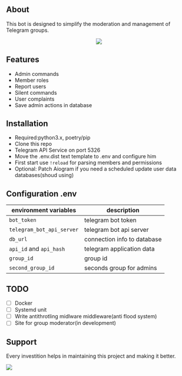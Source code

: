## About
This bot is designed to simplify the moderation and management of Telegram groups.

<p align="center">
    <img src="https://img.shields.io/badge/license-GPL-blue">
</p>

## Features

* Admin commands
* Member roles       
* Report users
* Silent commands
* User complaints
* Save admin actions in database

## Installation

- Required:python3.x, poetry/pip
- Clone this repo
- Telegram API Service on port 5326
- Move the .env.dist text template to .env and configure him
- First start use `!reload` for parsing members and permissions
- Optional: Patch Aiogram if you need a scheduled update user data databases(shoud using)
## Configuration .env

| environment variables             | description                      |
|-----------------------------------|----------------------------------|
| `bot_token`                       | telegram bot token               |
| `telegram_bot_api_server`         | telegram bot api server          |
| `db_url`                          | connection info to database      |
| `api_id` and `api_hash`           | telegram application data        |
| `group_id`                        | group id                         |
| `second_group_id`                 | seconds group for admins         |

## TODO  

- [ ] Docker
- [ ] Systemd unit
- [ ] Write antithrotling midlware middleware(anti flood system)                         
- [ ] Site for group moderator(in development)

## Support 

Every investition helps in maintaining this project and making it better.

<img src="https://img.shields.io/badge/btc-bc1qzp7q3rghzcx70534e7xf6tj0ns3dqvvnex80kf-green?logo=bitcoin">

